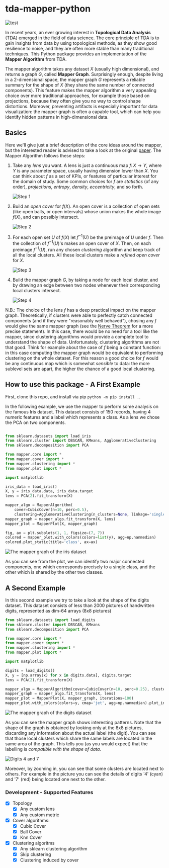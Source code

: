 # tda-mapper-python 

![test](https://github.com/lucasimi/tda-mapper-python/actions/workflows/test.yml/badge.svg)

In recent years, an ever growing interest in **Topological Data Analysis** (TDA) emerged in the field of data science. The core principle of TDA is to gain insights from data by using topological methods, as they show good resilience to noise, and they are often more stable than many traditional techniques. This Python package provides an implementation of the **Mapper Algorithm** from TDA. 

The mapper algorithm takes any dataset $X$ (usually high dimensional), and returns a graph $G$, called **Mapper Graph**. Surprisingly enough, despite living in a 2-dimensional space, the mapper graph $G$ represents a reliable summary for the shape of $X$ (they share the same number of connected components). This feature makes the mapper algorithm a very appealing choice over more traditional approaches, for example those based on projections, because they often give you no way to control shape distortions. Moreover, preventing artifacts is especially important for data visualization: the mapper graph is often a capable tool, which can help you identify hidden patterns in high-dimensional data.

## Basics

Here we'll give just a brief description of the core ideas around the mapper, but the interested reader is advised to take a look at the original [paper](https://research.math.osu.edu/tgda/mapperPBG.pdf). The Mapper Algorithm follows these steps:

1. Take any *lens* you want. A lens is just a continuous map $f \colon X \to Y$, where $Y$ is any parameter space, usually having dimension lower than $X$. You can think about $f$ as a set of KPIs, or features of particular interest for the domain of study. Some common choices for $f$ are *statistics* (of any order), *projections*, *entropy*, *density*, *eccentricity*, and so forth.

    ![Step 1](/examples/mapper_1.png)

2. Build an *open cover* for $f(X)$. An open cover is a collection of open sets (like open balls, or open intervals) whose union makes the whole image $f(X)$, and can possibly intersect.

    ![Step 2](/examples/mapper_2.png)

3. For each open set $U$ of $f(X)$ let $f^{-1}(U)$ be the preimage of $U$ under $f$. Then the collection of $f^{-1}(U)$'s makes an open cover of $X$. Then, on each preimage $f^{-1}(U)$, run any chosen *clustering* algorithm and keep track of all the local clusters. All these local clusters make a *refined open cover* for $X$.

    ![Step 3](/examples/mapper_3.png)

4. Build the mapper graph $G$, by taking a node for each local cluster, and by drawing an edge between two nodes whenever their corresponding local clusters intersect.

    ![Step 4](/examples/mapper_4.png)

N.B.: The choice of the lens $f$ has a deep practical impact on the mapper graph. Theoretically, if clusters were able to perfectly catch connected components (and if they were "reasonably well behaved"), chosing any $f$ would give the same mapper graph (see the [Nerve Theorem](https://en.wikipedia.org/wiki/Nerve_complex#Nerve_theorems) for a more precise statement). In this case, there would be no need for a tool like the mapper, since clustering algorithms would provide a complete tool to understand the shape of data. Unfortunately, clustering algorithms are not that good. Think for example about the case of $f$ being a constant function: in this case computing the mapper graph would be equivalent to performing clustering on the whole dataset. For this reason a good choice for $f$ would be any continuous map which is somewhat *sensible* to data: the more sublevel sets are apart, the higher the chance of a good local clustering.

## How to use this package - A First Example

First, clone this repo, and install via pip `python -m pip install .`. 

In the following example, we use the mapper to perform some analysis on the famous Iris dataset. This dataset consists of 150 records, having 4 numeric features and a label which represents a class. As a lens we chose the PCA on two components. 

```python

from sklearn.datasets import load_iris
from sklearn.cluster import DBSCAN, KMeans, AgglomerativeClustering
from sklearn.decomposition import PCA

from mapper.core import *
from mapper.cover import *
from mapper.clustering import *
from mapper.plot import *

import matplotlib

iris_data = load_iris()
X, y = iris_data.data, iris_data.target
lens = PCA(2).fit_transform(X)

mapper_algo = MapperAlgorithm(
    cover=CubicCover(n=10, perc=0.5), 
    clustering=AgglomerativeClustering(n_clusters=None, linkage='single'))
mapper_graph = mapper_algo.fit_transform(X, lens)
mapper_plot = MapperPlot(X, mapper_graph)

fig, ax = plt.subplots(1, 1, figsize=(7, 7))
colored = mapper_plot.with_colors(colors=list(y), agg=np.nanmedian)
colored.plot_static(title='class', ax=ax)

```
![The mapper graph of the iris dataset](/examples/iris.png)

As you can see from the plot, we can identify two major connected components, one which corresponds precisely to a single class, and the other which is shared by the other two classes.

## A Second Example

In this second example we try to take a look at the shape of the digits dataset. This dataset consists of less than 2000 pictures of handwritten digits, represented as dim-64 arrays (8x8 pictures)

```python
from sklearn.datasets import load_digits
from sklearn.cluster import DBSCAN, KMeans
from sklearn.decomposition import PCA

from mapper.core import *
from mapper.cover import *
from mapper.clustering import *
from mapper.plot import *

import matplotlib

digits = load_digits()
X, y = [np.array(x) for x in digits.data], digits.target
lens = PCA(2).fit_transform(X)

mapper_algo = MapperAlgorithm(cover=CubicCover(n=10, perc=0.25), clustering=KMeans(10, n_init='auto'))
mapper_graph = mapper_algo.fit_transform(X, lens)
mapper_plot = MapperPlot(X, mapper_graph, iterations=100)
mapper_plot.with_colors(colors=y, cmap='jet', agg=np.nanmedian).plot_interactive_2d(width=512, height=512)

```
![The mapper graph of the digits dataset](/examples/digits.png)

As you can see the mapper graph shows interesting patterns. Note that the shape of the graph is obtained by looking only at the 8x8 pictures, discarding any information about the actual label (the digit). You can see that those local clusters which share the same labels are located in the same area of the graph. This tells you (as you would expect) that the labelling is *compatible with the shape of data*.

![Digits 4 and 7](/examples/digits_4_7.png)

Moreover, by zooming in, you can see that some clusters are located next to others. For example in the picture you can see the details of digits '4' (cyan) and '7' (red) being located one next to the other.

### Development - Supported Features

- [x] Topology
    - [x] Any custom lens
    - [x] Any custom metric
- [x] Cover algorithms:
    - [x] Cubic Cover
    - [x] Ball Cover
    - [x] Knn Cover
- [x] Clustering algoritms
    - [x] Any sklearn clustering algorithm
    - [x] Skip clustering
    - [x] Clustering induced by cover
